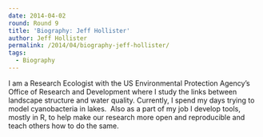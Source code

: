 ```yaml
---
date: 2014-04-02
round: Round 9
title: 'Biography: Jeff Hollister'
author: Jeff Hollister
permalink: /2014/04/biography-jeff-hollister/
tags:
  - Biography
---
```

I am a Research Ecologist with the US Environmental Protection Agency&#8217;s Office of Research and Development where I study the links between landscape structure and water quality. Currently, I spend my days trying to model cyanobacteria in lakes.  Also as a part of my job I develop tools, mostly in R, to help make our research more open and reproducible and teach others how to do the same.
